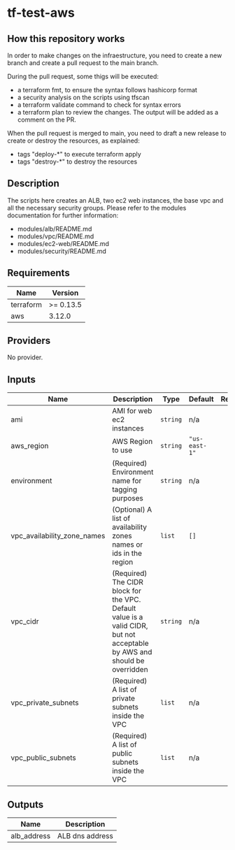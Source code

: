 # tf-test-aws

## How this repository works

In order to make changes on the infraestructure, you need to create a new branch and create a pull request to the main branch.

During the pull request, some thigs will be executed:

* a terraform fmt, to ensure the syntax follows hashicorp format
* a security analysis on the scripts using tfscan
* a terraform validate command to check for syntax errors
* a terraform plan to review the changes. The output will be added as a comment on the PR.

When the pull request is merged to main, you need to draft a new release to create or destroy the resources, as explained:

* tags "deploy-*" to execute terraform apply
* tags "destroy-*" to destroy the resources

## Description

The scripts here creates an ALB, two ec2 web instances, the base vpc and all the necessary security groups.
Please refer to the modules documentation for further information:

* modules/alb/README.md
* modules/vpc/README.md
* modules/ec2-web/README.md
* modules/security/README.md

## Requirements

| Name | Version |
|------|---------|
| terraform | >= 0.13.5 |
| aws | 3.12.0 |

## Providers

No provider.

## Inputs

| Name | Description | Type | Default | Required |
|------|-------------|------|---------|:--------:|
| ami | AMI for web ec2 instances | `string` | n/a | yes |
| aws\_region | AWS Region to use | `string` | `"us-east-1"` | no |
| environment | (Required) Environment name for tagging purposes | `string` | n/a | yes |
| vpc\_availability\_zone\_names | (Optional) A list of availability zones names or ids in the region | `list` | `[]` | no |
| vpc\_cidr | (Required)  The CIDR block for the VPC. Default value is a valid CIDR, but not acceptable by AWS and should be overridden | `string` | n/a | yes |
| vpc\_private\_subnets | (Required) A list of private subnets inside the VPC | `list` | n/a | yes |
| vpc\_public\_subnets | (Required) A list of public subnets inside the VPC | `list` | n/a | yes |

## Outputs

| Name | Description |
|------|-------------|
| alb\_address | ALB dns address |


